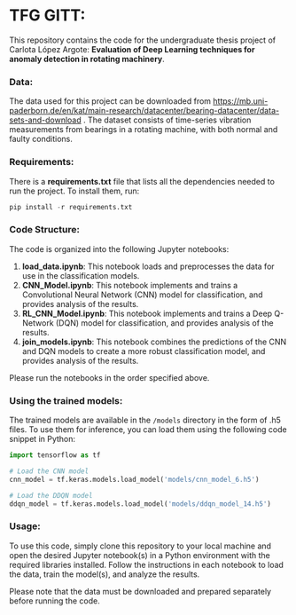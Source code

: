 # TFG GITT:

This repository contains the code for the undergraduate thesis project of Carlota López Argote: **Evaluation of Deep Learning techniques for anomaly detection in rotating machinery**.

### Data:
The data used for this project can be downloaded from https://mb.uni-paderborn.de/en/kat/main-research/datacenter/bearing-datacenter/data-sets-and-download
. The dataset consists of time-series vibration measurements from bearings in a rotating machine, with both normal and faulty conditions.

### Requirements:
There is a **requirements.txt** file that lists all the dependencies needed to run the project. To install them, run:

```python
pip install -r requirements.txt
```

### Code Structure:
The code is organized into the following Jupyter notebooks:

1. **load_data.ipynb**: This notebook loads and preprocesses the data for use in the classification models.
2. **CNN_Model.ipynb**: This notebook implements and trains a Convolutional Neural Network (CNN) model for classification, and provides analysis of the results.
3. **RL_CNN_Model.ipynb**: This notebook implements and trains a Deep Q-Network (DQN) model for classification, and provides analysis of the results.
4. **join_models.ipynb**: This notebook combines the predictions of the CNN and DQN models to create a more robust classification model, and provides analysis of the results.

Please run the notebooks in the order specified above.

### Using the trained models:
The trained models are available in the `/models` directory in the form of .h5 files. To use them for inference, you can load them using the following code snippet in Python:

```python
import tensorflow as tf

# Load the CNN model
cnn_model = tf.keras.models.load_model('models/cnn_model_6.h5')

# Load the DDQN model
ddqn_model = tf.keras.models.load_model('models/ddqn_model_14.h5')
```

### Usage:
To use this code, simply clone this repository to your local machine and open the desired Jupyter notebook(s) in a Python environment with the required libraries installed. Follow the instructions in each notebook to load the data, train the model(s), and analyze the results.

Please note that the data must be downloaded and prepared separately before running the code.
